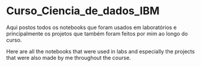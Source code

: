 # Curso_Ciencia_de_dados_IBM

Aqui postos todos os notebooks que foram usados em laboratórios e principalmente os projetos que também foram feitos por mim ao longo do curso.


Here are all the notebooks that were used in labs and especially the projects that were also made by me throughout the course.
